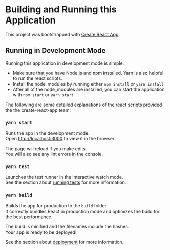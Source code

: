 # Building and Running this Application

This project was bootstrapped with [Create React App](https://github.com/facebook/create-react-app).

## Running in Development Mode

Running this application in development mode is simple. 

* Make sure that you have Node.js and npm installed. Yarn is also helpful to run the react scripts.
* Install the node_modules by running either `npm install` or `yarn install`
* After all of the node_modules are installed, you can start the application with `npm start` or `yarn start`

The following are some detailed explanations of the react scripts provided the the create-react-app team:
### `yarn start`

Runs the app in the development mode.\
Open [http://localhost:3000](http://localhost:3000) to view it in the browser.

The page will reload if you make edits.\
You will also see any lint errors in the console.

### `yarn test`

Launches the test runner in the interactive watch mode.\
See the section about [running tests](https://facebook.github.io/create-react-app/docs/running-tests) for more information.

### `yarn build`

Builds the app for production to the `build` folder.\
It correctly bundles React in production mode and optimizes the build for the best performance.

The build is minified and the filenames include the hashes.\
Your app is ready to be deployed!

See the section about [deployment](https://facebook.github.io/create-react-app/docs/deployment) for more information.
